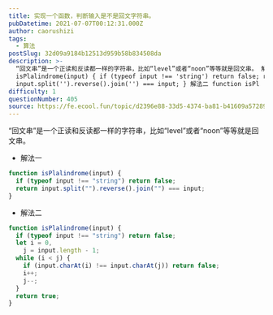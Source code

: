 ```yaml
---
title: 实现一个函数，判断输入是不是回文字符串。
pubDatetime: 2021-07-07T00:12:31.000Z
author: caorushizi
tags:
  - 算法
postSlug: 32d09a9184b12513d959b58b834508da
description: >-
  “回文串”是一个正读和反读都一样的字符串，比如“level”或者“noon”等等就是回文串。 解法一 function
  isPlalindrome(input) { if (typeof input !== 'string') return false; return
  input.split('').reverse().join('') === input; } 解法二 function isPl
difficulty: 1
questionNumber: 405
source: https://fe.ecool.fun/topic/d2396e88-33d5-4374-ba81-b41609a57289
---
```


“回文串”是一个正读和反读都一样的字符串，比如“level”或者“noon”等等就是回文串。

- 解法一

```js
function isPlalindrome(input) {
  if (typeof input !== "string") return false;
  return input.split("").reverse().join("") === input;
}
```

- 解法二

```js
function isPlalindrome(input) {
  if (typeof input !== "string") return false;
  let i = 0,
    j = input.length - 1;
  while (i < j) {
    if (input.charAt(i) !== input.charAt(j)) return false;
    i++;
    j--;
  }
  return true;
}
```

